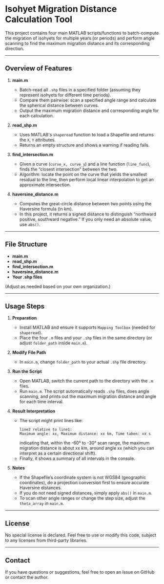 # Isohyet Migration Distance Calculation Tool

This project contains four main MATLAB scripts/functions to batch-compute the migration of isohyets for multiple years (or periods) and perform angle scanning to find the maximum migration distance and its corresponding direction.

---

## Overview of Features

1. **main.m**  
   - Batch-read all `.shp` files in a specified folder (assuming they represent isohyets for different time periods).  
   - Compare them pairwise: scan a specified angle range and calculate the spherical distance between curves.  
   - Output the maximum migration distance and corresponding angle for each calculation.

2. **read_shp.m**  
   - Uses MATLAB's `shaperead` function to load a Shapefile and returns the `X`, `Y` attributes.  
   - Returns an empty structure and shows a warning if reading fails.

3. **find_intersection.m**  
   - Given a curve (`curve_x, curve_y`) and a line function (`line_func`), finds the “closest intersection” between the two.  
   - Algorithm: locate the point on the curve that yields the smallest residual to the line, then perform local linear interpolation to get an approximate intersection.

4. **haversine_distance.m**  
   - Computes the great-circle distance between two points using the Haversine formula (in km).  
   - In this project, it returns a signed distance to distinguish “northward positive, southward negative.” If you only need an absolute value, use `abs()`.

---

## File Structure

- **main.m**  
- **read_shp.m**  
- **find_intersection.m**  
- **haversine_distance.m**  
- **Your .shp files**  

(Adjust as needed based on your own organization.)

---

## Usage Steps

1. **Preparation**  
   - Install MATLAB and ensure it supports `Mapping Toolbox` (needed for `shaperead`).  
   - Place the four `.m` files and your `.shp` files in the same directory (or adjust `folder_path` inside `main.m`).

2. **Modify File Path**  
   - In `main.m`, change `folder_path` to your actual `.shp` file directory.

3. **Run the Script**  
   - Open MATLAB, switch the current path to the directory with the `.m` files.  
   - Run `main.m`. The script automatically reads `.shp` files, does angle scanning, and prints out the maximum migration distance and angle for each time interval.

4. **Result Interpretation**  
   - The script might print lines like:  
     ```
     line2 relative to line1:
     Maximum angle: xx, Maximum distance: xx km, Time taken: xx s
     ```
     indicating that, within the -60° to -30° scan range, the maximum migration distance is about xx km, around angle xx (which you can interpret as a certain directional shift).  
   - Finally, it shows a summary of all intervals in the console.

5. **Notes**  
   - If the Shapefile’s coordinate system is not WGS84 (geographic coordinates), do a projection conversion first to ensure accurate Haversine distances.  
   - If you do not need signed distances, simply apply `abs()` in `main.m`.  
   - To scan other angle ranges or change the step size, adjust the `theta_array` in `main.m`.

---

## License

No special license is declared. Feel free to use or modify this code, subject to any licenses from third-party libraries.

---

## Contact

If you have questions or suggestions, feel free to open an Issue on GitHub or contact the author.
